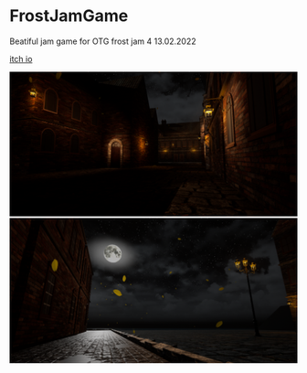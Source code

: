 # FrostJamGame

Beatiful jam game for OTG frost jam 4 13.02.2022

[itch io](https://quanintium.itch.io/one-more-blood) 

![alt text](screenshots/HighresScreenshot00001.png?raw=true)
![alt text](screenshots/HighresScreenshot00000.png?raw=true)
